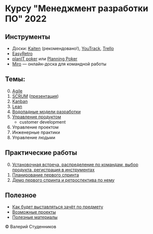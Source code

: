# Курсу "Менеджмент разработки ПО" 2022

## Инструменты

- Доски: [Kaiten](https://mrpo.kaiten.io/) (рекомендовано!), [YouTrack](https://youtrack.jetbrains.com/), [Trello](https://trello.com/ru)
- [EasyRetro](https://easyretro.io/)
- [planIT poker](https://www.planitpoker.com/) или [Planning Poker](https://www.planningpoker.com/)
- [Miro](https://miro.com/) — онлайн-доска для командной работы

## Темы:

0. [Agile](00-Agile.md)
1. [SCRUM](01-SCRUM.md) ([презентация](slides/01-SCRUM.pptx))
2. [Kanban](02-Kanban.md)
3. [Lean](03-Lean.md)
4. [Водопадные модели разработки](04-Waterfall.md)
5. [Управление продуктом](05-Product-Management.md)
	- customer development
6. Управление проектом
7. Инженерные практики
8. Управление людьми

## Практические работы

0. [Установочная встреча, распределение по командам, выбор продукта, регистрация в инструментах](lab-00-scrum-init.md)
1. [Планирование первого спринта](lab-01-scrum-sprint_planning.md)
2. [Демо первого спринта и ретроспектива по нему](lab-02-scrum-demo-and-retro.md)

## Полезное

- [Как будет выставляться зачёт по предмету](scoring.md)
- [Возможные проекты](possible-projects.md)
- [Полезные материалы](resources-and-literature.md)


© Валерий Студенников
